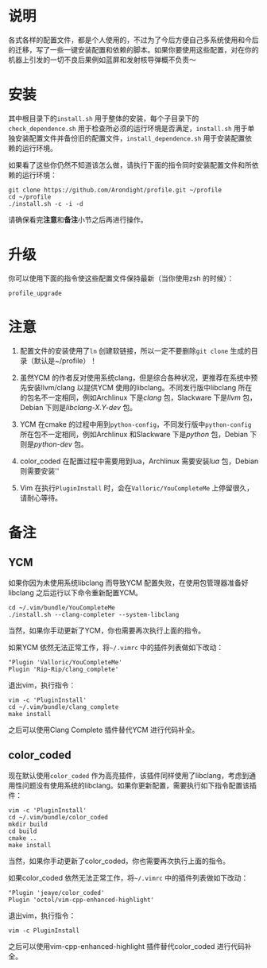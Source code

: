 # 说明

各式各样的配置文件，都是个人使用的，不过为了今后方便自己多系统使用和今后的迁移，写了一些一键安装配置和依赖的脚本。如果你要使用这些配置，对在你的机器上引发的一切不良后果例如蓝屏和发射核导弹概不负责～

# 安装

其中根目录下的`install.sh` 用于整体的安装，每个子目录下的`check_dependence.sh` 用于检查所必须的运行环境是否满足，`install.sh` 用于单独安装配置文件并备份旧的配置文件，`install_dependence.sh` 用于安装配置依赖的运行环境。

如果看了这些你仍然不知道该怎么做，请执行下面的指令同时安装配置文件和所依赖的运行环境：

```shell
git clone https://github.com/Arondight/profile.git ~/profile
cd ~/profile
./install.sh -c -i -d
```

请确保看完**注意**和**备注**小节之后再进行操作。

# 升级

你可以使用下面的指令使这些配置文件保持最新（当你使用zsh 的时候）：

```shell
profile_upgrade
```

# 注意

1. 配置文件的安装使用了`ln` 创建软链接，所以一定不要删除`git clone` 生成的目录（默认是~/profile）！

2. 虽然YCM 的作者反对使用系统clang，但是综合各种状况，更推荐在系统中预先安装llvm/clang 以提供YCM 使用的libclang。不同发行版中libclang 所在的包名不一定相同，例如Archlinux 下是*clang* 包，Slackware 下是*llvm* 包，Debian 下则是*libclang-X.Y-dev* 包。

3. YCM 在cmake 的过程中用到`python-config`，不同发行版中`python-config` 所在包不一定相同，例如Archlinux 和Slackware 下是*python* 包，Debian 下则是*python-dev* 包。

4. color_coded 在配置过程中需要用到lua，Archlinux 需要安装*lua* 包，Debian 则需要安装''

5. Vim 在执行`PluginInstall` 时，会在`Valloric/YouCompleteMe` 上停留很久，请耐心等待。

# 备注

## YCM

如果你因为未使用系统libclang 而导致YCM 配置失败，在使用包管理器准备好libclang 之后运行以下命令重新配置YCM。

```shell
cd ~/.vim/bundle/YouCompleteMe
./install.sh --clang-completer --system-libclang
```

当然，如果你手动更新了YCM，你也需要再次执行上面的指令。

如果YCM 依然无法正常工作，将`~/.vimrc` 中的插件列表做如下改动：

```vim
"Plugin 'Valloric/YouCompleteMe'
Plugin 'Rip-Rip/clang_complete'
```

退出vim，执行指令：

```shell
vim -c 'PluginInstall'
cd ~/.vim/bundle/clang_complete
make install
```

之后可以使用Clang Complete 插件替代YCM 进行代码补全。

## color_coded

现在默认使用`color_coded` 作为高亮插件，该插件同样使用了libclang，考虑到通用性问题没有使用系统的libclang。如果你更新配置，需要执行如下指令配置该插件：

```shell
vim -c 'PluginInstall'
cd ~/.vim/bundle/color_coded
mkdir build
cd build
cmake ..
make install
```

当然，如果你手动更新了color_coded，你也需要再次执行上面的指令。

如果color_coded 依然无法正常工作，将`~/.vimrc` 中的插件列表做如下改动：

```vim
"Plugin 'jeaye/color_coded'
Plugin 'octol/vim-cpp-enhanced-highlight'
```

退出vim，执行指令：

```shell
vim -c PluginInstall
```

之后可以使用vim-cpp-enhanced-highlight 插件替代color_coded 进行代码补全。

